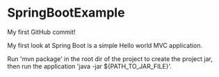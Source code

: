 # SpringBootExample
My first GitHub commit!

My first look at Spring Boot is a simple Hello world MVC application.

Run 'mvn package' in the root dir of the project to create the project jar, then run the application 'java -jar ${PATH_TO_JAR_FILE}'.
